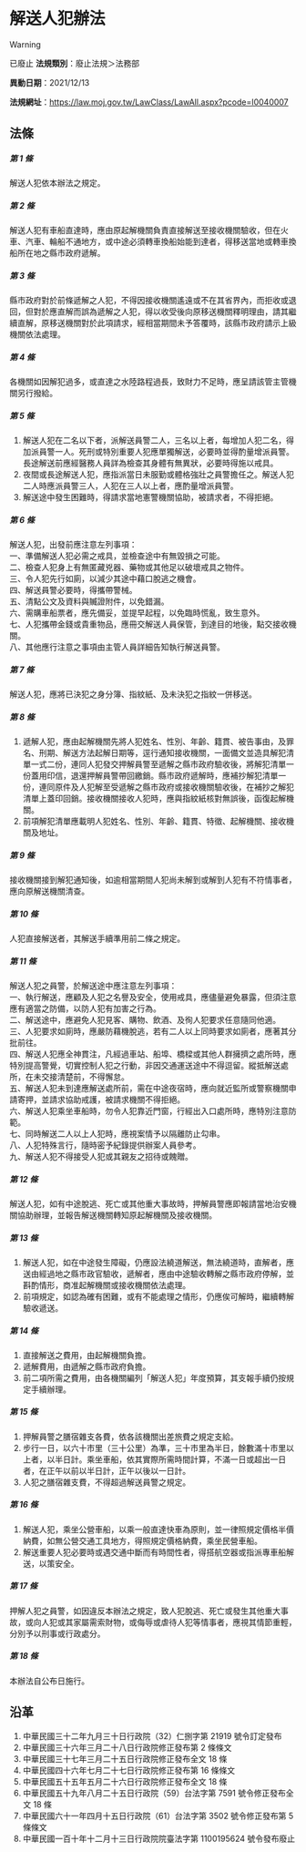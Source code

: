 # 解送人犯辦法


> [!WARNING]
> 已廢止
**法規類別**：廢止法規＞法務部

**異動日期**：2021/12/13  

**法規網址**：https://law.moj.gov.tw/LawClass/LawAll.aspx?pcode=I0040007



## 法條
##### 第 1 條
解送人犯依本辦法之規定。

##### 第 2 條
解送人犯有車船直達時，應由原起解機關負責直接解送至接收機關驗收，但在火車、汽車、輪船不通地方，或中途必須轉車換船始能到達者，得移送當地或轉車換船所在地之縣市政府遞解。

##### 第 3 條
縣市政府對於前條遞解之人犯，不得因接收機關遙遠或不在其省界內，而拒收或退回，但對於應直解而誤為遞解之人犯，得以收受後向原移送機關釋明理由，請其繼續直解，原移送機關對於此項請求，經相當期間未予答覆時，該縣市政府請示上級機關依法處理。

##### 第 4 條
各機關如因解犯過多，或直達之水陸路程過長，致財力不足時，應呈請該管主管機關另行撥給。

##### 第 5 條
1. 解送人犯在二名以下者，派解送員警二人，三名以上者，每增加人犯二名，得加派員警一人。死刑或特別重要人犯應單獨解送，必要時並得酌量增派員警。長途解送前應經醫務人員詳為檢查其身體有無異狀，必要時得施以戒具。
1. 夜間或長途解送人犯，應指派當日未服勤或體格強壯之員警擔任之。解送人犯二人時應派員警三人，人犯在三人以上者，應酌量增派員警。
1. 解送途中發生困難時，得請求當地憲警機關協助，被請求者，不得拒絕。

##### 第 6 條
解送人犯，出發前應注意左列事項：  
一、準備解送人犯必需之戒具，並檢查途中有無毀損之可能。  
二、檢查人犯身上有無匿藏兇器、藥物或其他足以破壞戒具之物件。  
三、令人犯先行如廁，以減少其途中藉口脫逃之機會。  
四、解送員警必要時，得攜帶警械。  
五、清點公文及資料與贓證附件，以免錯漏。  
六、需購車船票者，應先備妥，並提早起程，以免臨時慌亂，致生意外。  
七、人犯攜帶金錢或貴重物品，應冊交解送人員保管，到達目的地後，點交接收機關。  
八、其他應行注意之事項由主管人員詳細告知執行解送員警。

##### 第 7 條
解送人犯，應將已決犯之身分簿、指紋紙、及未決犯之指紋一併移送。

##### 第 8 條
1. 遞解人犯，應由起解機關先將人犯姓名、性別、年齡、籍貫、被告事由，及罪名、刑期、解送方法起解日期等，逕行通知接收機關，一面備文並造具解犯清單一式二份，連同人犯發交押解員警至遞解之縣市政府驗收後，將解犯清單一份蓋用印信，退還押解員警帶回繳銷。縣市政府遞解時，應補抄解犯清單一份，連同原件及人犯解至受遞解之縣市政府或接收機關驗收後，在補抄之解犯清單上蓋印回銷。接收機關接收人犯時，應與指紋紙核對無誤後，函復起解機關。
1. 前項解犯清單應載明人犯姓名、性別、年齡、籍貫、特徵、起解機關、接收機關及地址。

##### 第 9 條
接收機關接到解犯通知後，如逾相當期間人犯尚未解到或解到人犯有不符情事者，應向原解送機關清查。

##### 第 10 條
人犯直接解送者，其解送手續準用前二條之規定。

##### 第 11 條
解送人犯之員警，於解送途中應注意左列事項：  
一、執行解送，應顧及人犯之名譽及安全，使用戒具，應儘量避免暴露，但須注意應有適當之防備，以防人犯有加害之行為。  
二、解送途中，應避免人犯見客、購物、飲酒、及徇人犯要求任意隨同他適。  
三、人犯要求如廁時，應嚴防藉機脫逃，若有二人以上同時要求如廁者，應著其分批前往。  
四、解送人犯應全神貫注，凡經過車站、船埠、橋樑或其他人群擁擠之處所時，應特別提高警覺，切實控制人犯之行動，非因交通運送途中不得逗留。縱抵解送處所，在未交接清楚前，不得懈怠。  
五、解送人犯未到達應解送處所前，需在中途夜宿時，應向就近監所或警察機關申請寄押，並請求協助戒護，被請求機關不得拒絕。  
六、解送人犯乘坐車船時，勿令人犯靠近門窗，行經出入口處所時，應特別注意防範。  
七、同時解送二人以上人犯時，應視案情予以隔離防止勾串。  
八、人犯特殊言行，隨時密予紀錄提供辦案人員參考。  
九、解送人犯不得接受人犯或其親友之招待或餽贈。

##### 第 12 條
解送人犯，如有中途脫逃、死亡或其他重大事故時，押解員警應即報請當地治安機關協助辦理，並報告解送機關轉知原起解機關及接收機關。

##### 第 13 條
1. 解送人犯，如在中途發生障礙，仍應設法繞道解送，無法繞道時，直解者，應送由經過地之縣市政官驗收，遞解者，應由中途驗收轉解之縣市政府停解，並斟酌情形，商准起解機關或接收機關依法處理。
1. 前項規定，如認為確有困難，或有不能處理之情形，仍應俟可解時，繼續轉解驗收遞送。

##### 第 14 條
1. 直接解送之費用，由起解機關負擔。
1. 遞解費用，由遞解之縣市政府負擔。
1. 前二項所需之費用，由各機關編列「解送人犯」年度預算，其支報手續仍按規定手續辦理。

##### 第 15 條
1. 押解員警之膳宿雜支各費，依各該機關出差旅費之規定支給。
1. 步行一日，以六十市里（三十公里）為準，三十市里為半日，餘數滿十市里以上者，以半日計。乘坐車船，依其實際所需時間計算，不滿一日或超出一日者，在正午以前以半日計，正午以後以一日計。
1. 人犯之膳宿雜支費，不得超過解送員警之規定。

##### 第 16 條
1. 解送人犯，乘坐公營車船，以乘一般直達快車為原則，並一律照規定價格半價納費，如無公營交通工具地方，得照規定價格納費，乘坐民營車船。
1. 解送重要人犯必要時或遇交通中斷而有時間性者，得搭航空器或指派專車船解送，以策安全。

##### 第 17 條
押解人犯之員警，如因違反本辦法之規定，致人犯脫逃、死亡或發生其他重大事故，或向人犯或其家屬需索財物，或侮辱或虐待人犯等情事者，應視其情節重輕，分別予以刑事或行政處分。

##### 第 18 條
本辦法自公布日施行。

## 沿革
1. 中華民國三十二年九月三十日行政院（32）仁捌字第 21919  號令訂定發布
1. 中華民國三十六年三月二十八日行政院修正發布第 2  條條文
1. 中華民國三十七年三月二十五日行政院修正發布全文 18 條
1. 中華民國四十六年七月二十七日行政院修正發布第 16 條條文
1. 中華民國五十五年五月二十六日行政院修正發布全文 18 條
1. 中華民國五十九年八月二十五日行政院（59）台法字第 7591 號令修正發布全文 18 條
1. 中華民國六十一年四月十五日行政院（61）台法字第 3502 號令修正發布第 5  條條文
1. 中華民國一百十年十二月十三日行政院院臺法字第 1100195624 號令發布廢止

